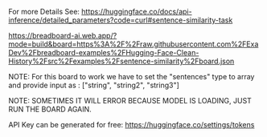 
For more Details See: https://huggingface.co/docs/api-inference/detailed_parameters?code=curl#sentence-similarity-task

https://breadboard-ai.web.app/?mode=build&board=https%3A%2F%2Fraw.githubusercontent.com%2FExaDev%2Fbreadboard-examples%2FHugging-Face-Clean-History%2Fsrc%2Fexamples%2Fsentence-similarity%2Fboard.json

NOTE: For this board to work we have to set the "sentences" type to array and provide input as : ["string", "string2", "string3"]

NOTE: SOMETIMES IT WILL ERROR BECAUSE MODEL IS LOADING, JUST RUN THE BOARD AGAIN.

API Key can be generated for free: https://huggingface.co/settings/tokens